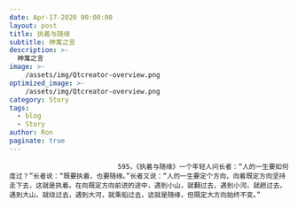 ```yaml
---
date: Apr-17-2020 00:00:00
layout: post
title: 执着与随缘
subtitle: 神寓之言
description: >-
  神寓之言
image: >-
    /assets/img/Qtcreator-overview.png
optimized_image: >-
    /assets/img/Qtcreator-overview.png
category: Story
tags:
  - blog
  - Story
author: Ron
paginate: true
---
```


							　　595，《执着与随缘》一个年轻人问长者：“人的一生要如何度过？”长者说：“既要执着，也要随缘。”长者又说：“人的一生要定个方向，向着既定方向坚持走下去，这就是执着。在向既定方向前进的途中，遇到小山，就翻过去，遇到小河，就趟过去，遇到大山，就绕过去，遇到大河，就乘船过去，这就是随缘，但既定大方向始终不变。”
